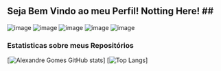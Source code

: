 ## Seja Bem Vindo ao meu Perfil! Notting Here! ##<br />
![image](https://img.shields.io/badge/Django-092E20?style=for-the-badge&logo=django&logoColor=green)
![image](https://img.shields.io/badge/HTML5-E34F26?style=for-the-badge&logo=html5&logoColor=white)
![image](https://img.shields.io/badge/CSS3-1572B6?style=for-the-badge&logo=css3&logoColor=white)
![image](https://img.shields.io/badge/Flutter-02569B?style=for-the-badge&logo=flutter&logoColor=white)
![image](https://img.shields.io/badge/Python-FFD43B?style=for-the-badge&logo=python&logoColor=blue)

### Estatisticas sobre meus Repositórios ###

[![Alexandre Gomes GitHub stats](https://github-readme-stats.vercel.app/api/index/?username=Al3xandreG0mes&layout=compact&&theme=dark)]
[![Top Langs](https://github-readme-stats.vercel.app/api/top-langs/?username=Al3xandreG0mes&layout=compact&layout=compact&theme=dark)]

